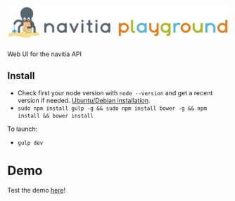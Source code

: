 # ![navitia playground](img/n_playground.svg)

Web UI for the navitia API

## Install

* Check first your node version with `node --version` and get a recent version if needed. [Ubuntu/Debian installation](https://nodejs.org/en/download/package-manager/#debian-and-ubuntu-based-linux-distributions).
* `sudo npm install gulp -g && sudo npm install bower -g && npm install && bower install`

To launch:
* `gulp dev`

# Demo

Test the demo [here](http://texitoi.eu/apihm/)!
